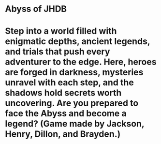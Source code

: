 # Abyss of JHDB
<h1>Step into a world filled with enigmatic depths, ancient legends, and trials that push every adventurer to the edge. Here, heroes are forged in darkness, mysteries unravel with each step, and the shadows hold secrets worth uncovering. Are you prepared to face the Abyss and become a legend? (Game made by Jackson, Henry, Dillon, and Brayden.)</h1>
